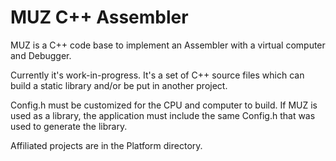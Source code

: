 #  MUZ C++ Assembler

MUZ is a C++ code base to implement an Assembler with a virtual computer and Debugger.

Currently it's work-in-progress. It's a set of C++ source files which can build a static library and/or be put in another project.

Config.h must be customized for the CPU and computer to build. If MUZ is used as a library, the application must include the same Config.h that was used to generate the library.

Affiliated projects are in the Platform directory.
